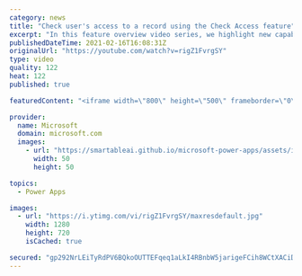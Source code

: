 ```yaml
---
category: news
title: "Check user's access to a record using the Check Access feature"
excerpt: "In this feature overview video series, we highlight new capabilities included in the latest update to Microsoft Power Apps.  This featured product update to Power Apps highlights check access, a new record level security feature admins can use to check and assign security roles.  Get the most out of"
publishedDateTime: 2021-02-16T16:08:31Z
originalUrl: "https://youtube.com/watch?v=rigZ1FvrgSY"
type: video
quality: 122
heat: 122
published: true

featuredContent: "<iframe width=\"800\" height=\"500\" frameborder=\"0\" src=\"https://www.youtube.com/embed/rigZ1FvrgSY\" allow=\"accelerometer; autoplay; encrypted-media; gyroscope; picture-in-picture\" allowfullscreen></iframe>"

provider:
  name: Microsoft
  domain: microsoft.com
  images:
    - url: "https://smartableai.github.io/microsoft-power-apps/assets/images/organizations/microsoft.com-50x50.jpg"
      width: 50
      height: 50

topics:
  - Power Apps

images:
  - url: "https://i.ytimg.com/vi/rigZ1FvrgSY/maxresdefault.jpg"
    width: 1280
    height: 720
    isCached: true

secured: "gp292NrLEiTyRdPV6BQkoOUTTEFqeq1aLkI4RBnbW5jarigeFCih8WCtXACiDj3h2au2rNjYaDqAoIJ4kIKjfGG9Ioke3qx5dnYSQJK2CQkm5HMU9Z7r9kSVA/r94QUgOHl4DwaMFooGyzHFqLNZXtP65ywe1UBZ3KFyp3AZPUS6+q+FdazY3uhIYrhei0FWKh11kx7dHDCVAWADCpOOba06zOmejDtRJxP4px122cOcKV1oR0kOIMcbIybIsOy9FrQoaJGbWULugnTSa4Lii6XuFrF35MQ9ny8B2KZ2gKFptJ478P2YD6nCCwcCb8phIhjDV+C1NPkAz0Ak/ywD2e9Nby0M/Niw5kcvxyYN8wXHmLRyLW4DzkmN3KE87TK+AQao0+MFTDbuucMtl6jkYYn1BR60denT/eRv1YIkgMFfAMhytcGZmVP4sYFMBcvp;io4DoHdlg/OEGKqgwZ6Ilw=="
---
```



